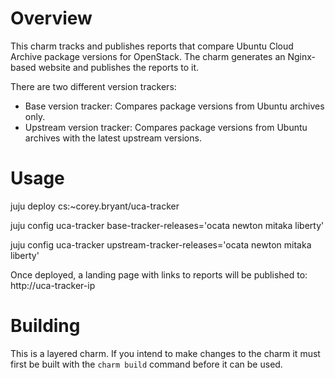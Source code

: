# Overview

This charm tracks and publishes reports that compare Ubuntu Cloud Archive
package versions for OpenStack.  The charm generates an Nginx-based website
and publishes the reports to it.

There are two different version trackers:

* Base version tracker: Compares package versions from Ubuntu archives only.
* Upstream version tracker: Compares package versions from Ubuntu archives
  with the latest upstream versions.

# Usage

juju deploy cs:~corey.bryant/uca-tracker

juju config uca-tracker base-tracker-releases='ocata newton mitaka liberty'

juju config uca-tracker upstream-tracker-releases='ocata newton mitaka liberty'

Once deployed, a landing page with links to reports will be published to:
http://uca-tracker-ip

# Building

This is a layered charm.  If you intend to make changes to the charm it must
first be built with the `charm build` command before it can be used.
